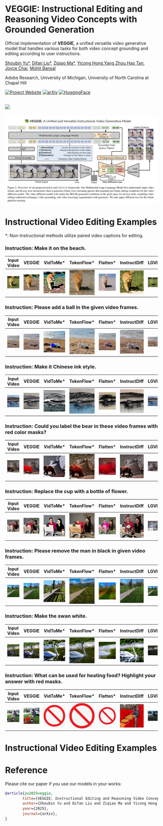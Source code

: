 # VEGGIE: Instructional Editing and Reasoning Video Concepts with Grounded Generation

Official implementation of **VEGGIE**, a unified versatile video generative model that handles various tasks for both video concept grounding and editing according to user instructions. 

[Shoubin Yu*](https://yui010206.github.io/), [Difan Liu*](https://difanliu.github.io/), [Ziqiao Ma*](https://mars-tin.github.io/),
[Yicong Hong](https://yiconghong.me/),[Yang Zhou](https://yzhou359.github.io),[Hao Tan](https://research.adobe.com/person/hao-tan/), [Joyce Chai](https://web.eecs.umich.edu/~chaijy/), [Mohit Bansal](https://www.cs.unc.edu/~mbansal/)

Adobe Research, University of Michigan, University of North Carolina at Chapel Hill

[![Project Website](https://img.shields.io/badge/Project-Website-blue)](https://veggie-gen.github.io/)  [![arXiv](https://img.shields.io/badge/arXiv-2405.18406-b31b1b.svg)](https://arxiv.org/abs/)   [![HuggingFace](https://img.shields.io/badge/🤗-HuggingFace%20-cyan.svg)](https://huggingface.co/datasets/Shoubin/VEGGIE-Bench)

<br>
<img width="800" src="assets/teaser.png"/>
<br>

<br>
<img width="800" src="assets/method.png"/>
<br>


# Instructional Video Editing Examples


*: Non-Instructional methods utilize paired video captions for editing.

### Instruction: Make it on the beach.

| Input Video | VEGGIE | VidToMe* | TokenFlow* | Flatten* | InstructDiff | LGVI | InsV2V |
|-------------|--------|---------|------------|----------|--------------|------|--------|
| ![Input](assets/baselines/input/cat.gif) | ![VEGGIE](assets/baselines/veggie/Env.gif) | ![VidToMe](assets/baselines/vidtome/Env.gif) | ![TokenFlow](assets/baselines/tokenflow/Env.gif) | ![Flatten](assets/baselines/flatten/Env.gif) | ![InstructDiff](assets/baselines/instructdiff/Env.gif) | ![LGVI](assets/baselines/lgvi/Env.gif) | ![InsV2V](assets/baselines/insv2v/Env.gif) |

### Instruction: Please add a ball in the given video frames.

| Input Video | VEGGIE | VidToMe* | TokenFlow* | Flatten* | InstructDiff | LGVI | InsV2V |
|-------------|--------|---------|------------|----------|--------------|------|--------|
| ![Input](assets/baselines/input/dog.gif) | ![VEGGIE](assets/baselines/veggie/Addition.gif) | ![VidToMe](assets/baselines/vidtome/Addition.gif) | ![TokenFlow](assets/baselines/tokenflow/Addition.gif) | ![Flatten](assets/baselines/flatten/Addition.gif) | ![InstructDiff](assets/baselines/instructdiff/Addition.gif) | ![LGVI](assets/baselines/lgvi/Addition.gif) | ![InsV2V](assets/baselines/insv2v/Addition.gif) |

### Instruction: Make it Chinese ink style.

| Input Video | VEGGIE | VidToMe* | TokenFlow* | Flatten* | InstructDiff | LGVI | InsV2V |
|-------------|--------|---------|------------|----------|--------------|------|--------|
| ![Input](assets/baselines/input/boat.gif) | ![VEGGIE](assets/baselines/veggie/Style.gif) | ![VidToMe](assets/baselines/vidtome/Style.gif) | ![TokenFlow](assets/baselines/tokenflow/Style.gif) | ![Flatten](assets/baselines/flatten/Style.gif) | ![InstructDiff](assets/baselines/instructdiff/Style.gif) | ![LGVI](assets/baselines/lgvi/Style.gif) | ![InsV2V](assets/baselines/insv2v/Style.gif) |

### Instruction: Could you label the bear in these video frames with red color masks?

| Input Video | VEGGIE | VidToMe* | TokenFlow* | Flatten* | InstructDiff | LGVI | InsV2V |
|-------------|--------|---------|------------|----------|--------------|------|--------|
| ![Input](assets/baselines/input/bear.gif) | ![VEGGIE](assets/baselines/veggie/Grounding.gif) | ![VidToMe](assets/baselines/vidtome/Grounding.gif) | ![TokenFlow](assets/baselines/tokenflow/Grounding.gif) | ![Flatten](assets/baselines/flatten/Grounding.gif) | ![InstructDiff](assets/baselines/instructdiff/Grounding.gif) | ![LGVI](assets/baselines/lgvi/Grounding.gif) | ![InsV2V](assets/baselines/insv2v/Grounding.gif) |

### Instruction: Replace the cup with a bottle of flower.

| Input Video | VEGGIE | VidToMe* | TokenFlow* | Flatten* | InstructDiff | LGVI | InsV2V |
|-------------|--------|---------|------------|----------|--------------|------|--------|
| ![Input](assets/baselines/input/ktE5HT0mzPY.gif) | ![VEGGIE](assets/baselines/veggie/Swap.gif) | ![VidToMe](assets/baselines/vidtome/Swap.gif) | ![TokenFlow](assets/baselines/tokenflow/Swap.gif) | ![Flatten](assets/baselines/flatten/Swap.gif) | ![InstructDiff](assets/baselines/instructdiff/Swap.gif) | ![LGVI](assets/baselines/lgvi/Swap.gif) | ![InsV2V](assets/baselines/insv2v/Swap.gif) |

### Instruction: Please remove the man in black in given video frames.

| Input Video | VEGGIE | VidToMe* | TokenFlow* | Flatten* | InstructDiff | LGVI | InsV2V |
|-------------|--------|---------|------------|----------|--------------|------|--------|
| ![Input](assets/baselines/input/running.gif) | ![VEGGIE](assets/baselines/veggie/Removal.gif) | ![VidToMe](assets/baselines/vidtome/Removal.gif) | ![TokenFlow](assets/baselines/tokenflow/Removal.gif) | ![Flatten](assets/baselines/flatten/Removal.gif) | ![InstructDiff](assets/baselines/instructdiff/Removal.gif) | ![LGVI](assets/baselines/lgvi/Removal.gif) | ![InsV2V](assets/baselines/insv2v/Removal.gif) |

### Instruction: Make the swan white.

| Input Video | VEGGIE | VidToMe* | TokenFlow* | Flatten* | InstructDiff | LGVI | InsV2V |
|-------------|--------|---------|------------|----------|--------------|------|--------|
| ![Input](assets/baselines/input/blackswan.gif) | ![VEGGIE](assets/baselines/veggie/Color.gif) | ![VidToMe](assets/baselines/vidtome/Color.gif) | ![TokenFlow](assets/baselines/tokenflow/Color.gif) | ![Flatten](assets/baselines/flatten/Color.gif) | ![InstructDiff](assets/baselines/instructdiff/Color.gif) | ![LGVI](assets/baselines/lgvi/Color.gif) | ![InsV2V](assets/baselines/insv2v/Color.gif) |

### Instruction: What can be used for heating food? Highlight your answer with red masks.

| Input Video | VEGGIE | VidToMe* | TokenFlow* | Flatten* | InstructDiff | LGVI | InsV2V |
|-------------|--------|---------|------------|----------|--------------|------|--------|
| ![Input](assets/baselines/input/BBQ-plate.gif) | ![VEGGIE](assets/baselines/veggie/Reasoning.gif) | ![VidToMe](assets/baselines/R.png) | ![TokenFlow](assets/baselines/R.png) | ![Flatten](assets/baselines/R.png) | ![InstructDiff](assets/baselines/instructdiff/Reasoning.gif) | ![LGVI](assets/baselines/lgvi/Reasoning.gif) | ![InsV2V](assets/baselines/insv2v/Reasoning.gif) |



# Instructional Video Editing Examples


# Reference
Please cite our paper if you use our models in your works:

```bibtex
@article{yu2025veggie,
        title={VEGGIE: Instructional Editing and Reasoning Video Concepts with Grounded Generation}, 
        author={Shoubin Yu and Difan Liu and Ziqiao Ma and Yicong Hong and Yang Zhou and Hao Tan and Joyce Chai and Mohit Bansal},
        year={2025},
        journal={arXiv},
}